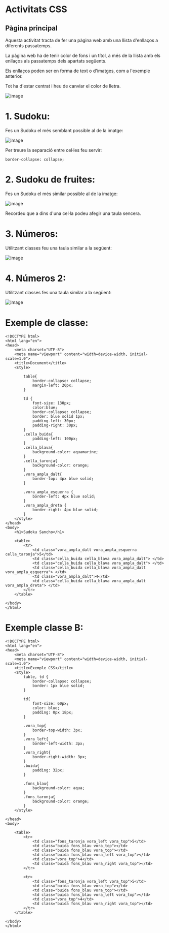# Activitats CSS


## Pàgina principal

Aquesta activitat tracta de fer una pàgina web amb una llista d'enllaços a diferents passatemps.

La pàgina web ha de tenir color de fons i un títol, a més de la llista amb els enllaços als passatemps dels apartats següents.

Els enllaços poden ser en forma de text o d'imatges, com a l'exemple anterior.

Tot ha d'estar centrat i heu de canviar el color de lletra.

![image](https://github.com/XaSaFa/MP08-23-24/assets/110727546/15ffca99-fb42-46e9-9af3-511dfd75f1a9)


# 1. Sudoku:

Fes un Sudoku el més semblant possible al de la imatge:

![image](https://user-images.githubusercontent.com/110727546/218444528-b3e8b62d-98be-42d8-9db9-159d20c4be14.png)

Per treure la separació entre cel·les feu servir: 

```
border-collapse: collapse;
```

# 2. Sudoku de fruites:

Fes un Sudoku el més similar possible al de la imatge:

![image](https://user-images.githubusercontent.com/110727546/218444702-869f8bb9-125c-47f7-8e8e-40edfade8ecb.png)

Recordeu que a dins d'una cel·la podeu afegir una taula sencera.

# 3. Números:

Utilitzant classes feu una taula similar a la següent:

![image](https://user-images.githubusercontent.com/110727546/218445003-d94baabd-d513-4e75-ae85-35ef7371877d.png)

# 4. Números 2:

Utilitzant classes fes una taula similar a la següent:

![image](https://user-images.githubusercontent.com/110727546/218445161-82f65a13-db9b-4420-a0f5-c8308bb79b71.png)


# Exemple de classe:

```
<!DOCTYPE html>
<html lang="en">
<head>
    <meta charset="UTF-8">
    <meta name="viewport" content="width=device-width, initial-scale=1.0">
    <title>Document</title>
    <style>
        
        table{
            border-collapse: collapse;
            margin-left: 20px;
        }

        td {
            font-size: 130px;
            color:blue;
            border-collapse: collapse;
            border: blue solid 1px;
            padding-left: 30px;
            padding-right: 30px;
        }
        .cella_buida{
            padding-left: 100px;
        }
        .cella_blava{
            background-color: aquamarine;
        }
        .cella_taronja{
            background-color: orange;
        }
        .vora_ampla_dalt{
            border-top: 4px blue solid;
        }

        .vora_ampla_esquerra {
            border-left: 4px blue solid;
        }
        .vora_ampla_dreta {
            border-right: 4px blue solid;
        }
    </style>
</head>
<body>
    <h1>Sudoku Sancho</h1>

    <table>
        <tr>
            <td class="vora_ampla_dalt vora_ampla_esquerra cella_taronja">5</td>
            <td class="cella_buida cella_blava vora_ampla_dalt"> </td>
            <td class="cella_buida cella_blava vora_ampla_dalt"> </td>
            <td class="cella_buida cella_blava vora_ampla_dalt vora_ampla_esquerra"> </td>
            <td class="vora_ampla_dalt">4</td>
            <td class="cella_buida cella_blava vora_ampla_dalt vora_ampla_dreta"> </td>
        </tr>
    </table>
    
</body>
</html>
```

# Exemple classe B:

```
<!DOCTYPE html>
<html lang="en">
<head>
    <meta charset="UTF-8">
    <meta name="viewport" content="width=device-width, initial-scale=1.0">
    <title>Exemple CSS</title>
    <style>
        table, td {
            border-collapse: collapse;
            border: 1px blue solid;
        }

        td{
            font-size: 60px;
            color: blue;
            padding: 0px 18px;
        }

        .vora_top{
            border-top-width: 3px;
        }
        .vora_left{
            border-left-width: 3px;
        }
        .vora_right{
            border-right-width: 3px;
        }
        .buida{
            padding: 32px;
        }

        .fons_blau{
            background-color: aqua;
        }
        .fons_taronja{
            background-color: orange;
        }
    </style>
    
</head>
<body>

    <table>
        <tr>
            <td class="fons_taronja vora_left vora_top">5</td>
            <td class="buida fons_blau vora_top"></td>
            <td class="buida fons_blau vora_top"></td>
            <td class="buida fons_blau vora_left vora_top"></td>
            <td class="vora_top">4</td>
            <td class="buida fons_blau vora_right vora_top"></td>
        </tr>

        <tr>
            <td class="fons_taronja vora_left vora_top">5</td>
            <td class="buida fons_blau vora_top"></td>
            <td class="buida fons_blau vora_top"></td>
            <td class="buida fons_blau vora_left vora_top"></td>
            <td class="vora_top">4</td>
            <td class="buida fons_blau vora_right vora_top"></td>
        </tr>
    </table>
    
</body>
</html>
```
